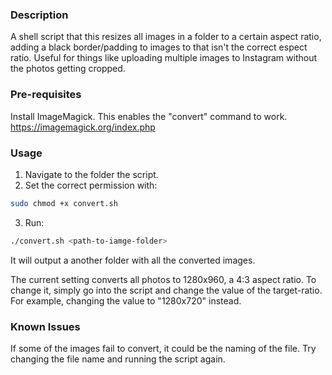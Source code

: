 ### Description
A shell script that this resizes all images in a folder to a certain aspect ratio, adding a black border/padding to images to that isn't the correct espect ratio. Useful for things like uploading multiple images to Instagram without the photos getting cropped.

### Pre-requisites
Install ImageMagick. This enables the "convert" command to work.
https://imagemagick.org/index.php

### Usage
1. Navigate to the folder the script.
2. Set the correct permission with:
```bash
sudo chmod +x convert.sh
```

3. Run:
```bash
./convert.sh <path-to-iamge-folder>
```
It will output a another folder with all the converted images.

The current setting converts all photos to 1280x960, a 4:3 aspect ratio. To change it, simply go into the script and change the value of the target-ratio. For example, changing the value to "1280x720" instead.

### Known Issues
If some of the images fail to convert, it could be the naming of the file. Try changing the file name and running the script again.
